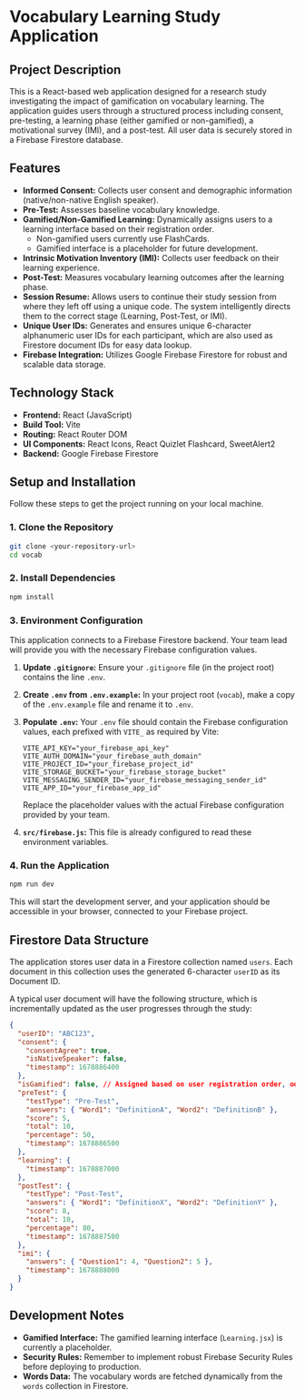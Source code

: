 # Vocabulary Learning Study Application

## Project Description

This is a React-based web application designed for a research study investigating the impact of gamification on vocabulary learning. The application guides users through a structured process including consent, pre-testing, a learning phase (either gamified or non-gamified), a motivational survey (IMI), and a post-test. All user data is securely stored in a Firebase Firestore database.

## Features

*   **Informed Consent:** Collects user consent and demographic information (native/non-native English speaker).
*   **Pre-Test:** Assesses baseline vocabulary knowledge.
*   **Gamified/Non-Gamified Learning:** Dynamically assigns users to a learning interface based on their registration order.
    *   Non-gamified users currently use FlashCards.
    *   Gamified interface is a placeholder for future development.
*   **Intrinsic Motivation Inventory (IMI):** Collects user feedback on their learning experience.
*   **Post-Test:** Measures vocabulary learning outcomes after the learning phase.
*   **Session Resume:** Allows users to continue their study session from where they left off using a unique code. The system intelligently directs them to the correct stage (Learning, Post-Test, or IMI).
*   **Unique User IDs:** Generates and ensures unique 6-character alphanumeric user IDs for each participant, which are also used as Firestore document IDs for easy data lookup.
*   **Firebase Integration:** Utilizes Google Firebase Firestore for robust and scalable data storage.

## Technology Stack

*   **Frontend:** React (JavaScript)
*   **Build Tool:** Vite
*   **Routing:** React Router DOM
*   **UI Components:** React Icons, React Quizlet Flashcard, SweetAlert2
*   **Backend:** Google Firebase Firestore

## Setup and Installation

Follow these steps to get the project running on your local machine.

### 1. Clone the Repository

```bash
git clone <your-repository-url>
cd vocab
```

### 2. Install Dependencies

```bash
npm install
```

### 3. Environment Configuration

This application connects to a Firebase Firestore backend. Your team lead will provide you with the necessary Firebase configuration values.

1.  **Update `.gitignore`:** Ensure your `.gitignore` file (in the project root) contains the line `.env`.
2.  **Create `.env` from `.env.example`:** In your project root (`vocab`), make a copy of the `.env.example` file and rename it to `.env`.
3.  **Populate `.env`:** Your `.env` file should contain the Firebase configuration values, each prefixed with `VITE_` as required by Vite:

    ```
    VITE_API_KEY="your_firebase_api_key"
    VITE_AUTH_DOMAIN="your_firebase_auth_domain"
    VITE_PROJECT_ID="your_firebase_project_id"
    VITE_STORAGE_BUCKET="your_firebase_storage_bucket"
    VITE_MESSAGING_SENDER_ID="your_firebase_messaging_sender_id"
    VITE_APP_ID="your_firebase_app_id"
    ```
    Replace the placeholder values with the actual Firebase configuration provided by your team.

4.  **`src/firebase.js`:** This file is already configured to read these environment variables.

### 4. Run the Application

```bash
npm run dev
```

This will start the development server, and your application should be accessible in your browser, connected to your Firebase project.

## Firestore Data Structure

The application stores user data in a Firestore collection named `users`. Each document in this collection uses the generated 6-character `userID` as its Document ID.

A typical user document will have the following structure, which is incrementally updated as the user progresses through the study:

```json
{
  "userID": "ABC123",
  "consent": {
    "consentAgree": true,
    "isNativeSpeaker": false,
    "timestamp": 1678886400
  },
  "isGamified": false, // Assigned based on user registration order, odd is non-gamified, even is gamified
  "preTest": {
    "testType": "Pre-Test",
    "answers": { "Word1": "DefinitionA", "Word2": "DefinitionB" },
    "score": 5,
    "total": 10,
    "percentage": 50,
    "timestamp": 1678886500
  },
  "learning": {
    "timestamp": 1678887000
  },
  "postTest": {
    "testType": "Post-Test",
    "answers": { "Word1": "DefinitionX", "Word2": "DefinitionY" },
    "score": 8,
    "total": 10,
    "percentage": 80,
    "timestamp": 1678887500
  },
  "imi": {
    "answers": { "Question1": 4, "Question2": 5 },
    "timestamp": 1678888000
  }
}
```

## Development Notes

*   **Gamified Interface:** The gamified learning interface (`Learning.jsx`) is currently a placeholder.
*   **Security Rules:** Remember to implement robust Firebase Security Rules before deploying to production.
*   **Words Data:** The vocabulary words are fetched dynamically from the `words` collection in Firestore. 
